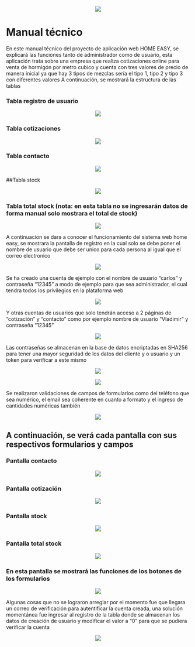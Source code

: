

<p align="center">
<img src="./imagenes/logo.jpg">
</p>

# Manual técnico

En este manual técnico del proyecto de aplicación web HOME EASY, se explicará las funciones tanto de administrador como de usuario, esta aplicación trata sobre una empresa que realiza cotizaciones online para venta de hormigón por metro cubico y cuenta con tres valores de precio de manera inicial ya que hay 3 tipos de mezclas sería el tipo 1, tipo 2 y tipo 3 con diferentes valores
A continuación, se mostrará la estructura de las tablas 

### Tabla registro de usuario
<p align="center">
<img src="./imagenes/tablaregistros.jpg">
</p>

### Tabla cotizaciones
<p align="center">
<img src="./imagenes/tablacotizacion.jpg">
</p>

### Tabla contacto
<p align="center">
<img src="./imagenes/tablacontacto.jpg">
</p>

##Tabla stock
<p align="center">
<img src="./imagenes/stock.jpg">
</p>

### Tabla total stock (nota: en esta tabla no se ingresarán datos de forma manual solo mostrara el total de stock)
<p align="center">
<img src="./imagenes/totalstock.jpg">
</p>


A continuacion se dara a conocer el funcionamiento del sistema web home easy, se mostrara la pantalla de registro en la cual solo se debe poner el nombre de usuario que debe ser unico para cada persona al igual que el correo electronico 
<p align="center">
<img src="./imagenes/login.jpg">
</p>

Se ha creado una cuenta de ejemplo con el nombre de usuario “carlos” y contraseña “12345” a modo de ejemplo para que sea administrador, el cual tendra todos los privilegios en la plataforma web
<p align="center">
<img src="./imagenes/pantallacotizacion.jpg">
</p>

Y otras cuentas de usuarios que solo tendrán acceso a 2 páginas de “cotización” y “contacto” como por ejemplo nombre de usuario “Vladimir” y contraseña “12345”
<p align="center">
<img src="./imagenes/pantalla.jpg">
</p>

Las contraseñas se almacenan en la base de datos encriptadas en SHA256 para tener una mayor seguridad de los datos del cliente y o usuario y un token para verificar a este mismo
<p align="center">
<img src="./imagenes/contraseña.jpg">
</p>

<p align="center">
<img src="./imagenes/token.jpg">
</p>

Se realizaron validaciones de campos de formularios como del teléfono que sea numérico, el email sea coherente en cuanto a formato y el ingreso de cantidades numéricas también
<p align="center">
<img src="./imagenes/validaciones.jpg">
</p>

## A continuación, se verá cada pantalla con sus respectivos formularios y campos

### Pantalla contacto
<p align="center">
<img src="./imagenes/pantallacontacto.jpg">
</p>


### Pantalla cotización
<p align="center">
<img src="./imagenes/pantallacotizacion.jpg">
</p>


### Pantalla stock
<p align="center">
<img src="./imagenes/pantallastock.jpg">
</p>


### Pantalla total stock
<p align="center">
<img src="./imagenes/pantallatotalstock.jpg">
</p>

### En esta pantalla se mostrará las funciones de los botones de los formularios
<p align="center">
<img src="./imagenes/funciones.jpg">
</p>

Algunas cosas que no se lograron arreglar por el momento fue que llegara un correo de verificación para autentificar la cuenta creada, una solución momentánea fue ingresar al registro de la tabla donde se almacenan los datos de creación de usuario y modificar el valor a “0” para que se pudiera verificar la cuenta
<p align="center">
<img src="./imagenes/validacionusuario.jpg">
</p>

